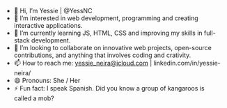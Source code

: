 - 👋 Hi, I’m Yessie | @YessNC
- 👀 I’m interested in web development, programming and creating interactive applications.
- 🌱 I’m currently learning JS, HTML, CSS and improving my skills in full-stack development.
- 💞️ I’m looking to collaborate on innovative web projects, open-source contributions, and anything that involves coding and crativity.
- 📫 How to reach me: yessie_neira@icloud.com | linkedin.com/in/yessie-neira/
- 😄 Pronouns: She / Her
- ⚡ Fun fact: I speak Spanish. Did you know a group of kangaroos is called a mob? 

<!---
YessNC/YessNC is a ✨ special ✨ repository because its `README.md` (this file) appears on your GitHub profile.
You can click the Preview link to take a look at your changes.
--->
